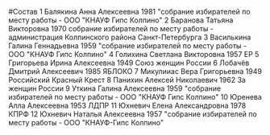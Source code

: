 #Состав
1 Балякина Анна Алексеевна 1981 \"собрание избирателей по месту работы - ООО \"КНАУФ Гипс Колпино\"
2 Баранова Татьяна Викторовна 1970 собрание избирателей по месту работы - администрация Колпинского района Санкт-Петербурга
3 Василькина Галина Геннадьевна 1959 \"собрание избирателей по месту работы - ООО \"КНАУФ Гипс Колпино\"
4 Голихина Светлана Викторовна 1957 ЕР
5 Григорьева Ирина Алексеевна 1949 Союз женщин России
6 Лобачёв Дмитрий Алексеевич 1985 ЯБЛОКО
7 Микулииас Вера Григорьевна 1949 Российский Красный Крест
8 Панихин Алексей Николаевич 1962 За женщин России
9 Уткина Галина Алексеевна 1959 \"собрание избирателей по месту работы - ООО \"КНАУФ Гипс Колпино\"
10 Юренева Алла Алексеевна 1953 ЛДПР
11 Юхневич Елена Александровна 1978 КПРФ
12 Юхневич Наталья Алексеевна 1957 \"собрание избирателей по месту работы - ООО \"КНАУФ-Гипс Колпино\"
